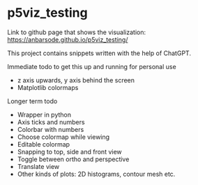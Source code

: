 # p5viz_testing

Link to github page that shows the visualization: https://anbarsode.github.io/p5viz_testing/

This project contains snippets written with the help of ChatGPT.

Immediate todo to get this up and running for personal use
* z axis upwards, y axis behind the screen
* Matplotlib colormaps

Longer term todo
* Wrapper in python
* Axis ticks and numbers
* Colorbar with numbers
* Choose colormap while viewing
* Editable colormap
* Snapping to top, side and front view
* Toggle between ortho and perspective
* Translate view
* Other kinds of plots: 2D histograms, contour mesh etc.
